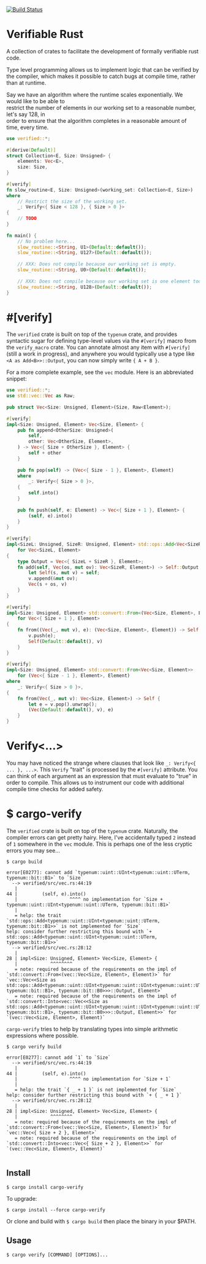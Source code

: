 [![Build Status](https://github.com/bobbygebert/verified/workflows/Rust/badge.svg)](https://github.com/bobbygebert/actions?workflow=Rust)

# Verifiable Rust

A collection of crates to facilitate the development of formally verifiable rust code.                                       

Type level programming allows us to implement logic that can be verified by the compiler, which
makes it possible to catch bugs at compile time, rather than at runtime.                       
                                                                                               
Say we have an algorithm where the runtime scales exponentially. We would like to be able to       
restrict the number of elements in our working set to a reasonable number, let's say 128, in   
order to ensure that the algorithm completes in a reasonable amount of time, every time.       
                                                                                               
```rust                                                                                
use verified::*;                                                                               
                                                                                               
#[derive(Default)]                                                                             
struct Collection<E, Size: Unsigned> {                                                         
    elements: Vec<E>,                                                                          
    size: Size,                                                                                
}                                                                                              
                                                                                               
#[verify]                                                                                      
fn slow_routine<E, Size: Unsigned>(working_set: Collection<E, Size>)                           
where                                                                                          
    // Restrict the size of the working set.                                                   
    _: Verify<{ Size < 128 }, { Size > 0 }>                                                    
{                                                                                              
    // TODO                                                                                    
}                                                                                              
                                                                                               
fn main() {                                                                                    
    // No problem here...                                                                      
    slow_routine::<String, U1>(Default::default());                                            
    slow_routine::<String, U127>(Default::default());                                          
                                                                                               
    // XXX: Does not compile because our working set is empty.                                 
    slow_routine::<String, U0>(Default::default());                                            
                                                                                               
    // XXX: Does not compile because our working set is one element too large.                 
    slow_routine::<String, U128>(Default::default());                                          
}                                                                                              
```                                                                                            

# #[verify]
The `verified` crate is built on top of the `typenum` crate, and provides syntactic sugar for defining type-level values via the `#[verify]` macro from the `verify_macro` crate. You can annotate almost any item with `#[verify]` (still a work in progress), and anywhere you would typically use a type like `<A as Add<B>>::Output`, you can now simply write `{ A + B }`. 

For a more complete example, see the `vec` module. Here is an abbreviated snippet:             

```rust                                                                                            
use verified::*;                                                                               
use std::vec::Vec as Raw;                                                                      
                                                                                               
pub struct Vec<Size: Unsigned, Element>(Size, Raw<Element>);                                   
                                                                                               
#[verify]                                                                                      
impl<Size: Unsigned, Element> Vec<Size, Element> {                                             
    pub fn append<OtherSize: Unsigned>(                                                        
        self,                                                                                  
        other: Vec<OtherSize, Element>,                                                        
    ) -> Vec<{ Size + OtherSize }, Element> {                                                  
        self + other                                                                           
    }                                                                                          
                                                                                               
    pub fn pop(self) -> (Vec<{ Size - 1 }, Element>, Element)                                  
    where                                                                                      
        _: Verify<{ Size > 0 }>,                                                               
    {                                                                                          
        self.into()                                                                            
    }                                                                                          
                                                                                               
    pub fn push(self, e: Element) -> Vec<{ Size + 1 }, Element> {                              
        (self, e).into()                                                                       
    }                                                                                          
}                                                                                              
                                                                                               
#[verify]                                                                                      
impl<SizeL: Unsigned, SizeR: Unsigned, Element> std::ops::Add<Vec<SizeR, Element>>             
    for Vec<SizeL, Element>                                                                    
{                                                                                              
    type Output = Vec<{ SizeL + SizeR }, Element>;                                             
    fn add(self, Vec(os, mut ov): Vec<SizeR, Element>) -> Self::Output {                       
        let Self(s, mut v) = self;                                                             
        v.append(&mut ov);                                                                     
        Vec(s + os, v)                                                                         
    }                                                                                          
}                                                                                              
                                                                                               
#[verify]                                                                                      
impl<Size: Unsigned, Element> std::convert::From<(Vec<Size, Element>, Element)>                
    for Vec<{ Size + 1 }, Element>                                                             
{                                                                                              
    fn from((Vec(_, mut v), e): (Vec<Size, Element>, Element)) -> Self {                       
        v.push(e);                                                                             
        Self(Default::default(), v)                                                            
    }                                                                                          
}                                                                                              
                                                                                               
#[verify]                                                                                      
impl<Size: Unsigned, Element> std::convert::From<Vec<Size, Element>>                           
    for (Vec<{ Size - 1 }, Element>, Element)                                                  
where                                                                                          
    _: Verify<{ Size > 0 }>,                                                                   
{                                                                                              
    fn from(Vec(_, mut v): Vec<Size, Element>) -> Self {                                       
        let e = v.pop().unwrap();                                                              
        (Vec(Default::default(), v), e)                                                        
    }                                                                                          
}                                                                                   
```                                                                                 
# Verify<...>
You may have noticed the strange where clauses that look like `_: Verify<{ ... }, ...>`. This `Verify` "trait" is processed by the `#[verify]` attribute. You can think of each argument as an expression that must evaluate to "true" in order to compile. This allows us to instrument our code with additional compile time checks for added safety.

# $ cargo-verify

The `verified` crate is built on top of the `typenum` crate. Naturally, the compiler errors can get pretty hairy. Here, I've accidentally typed `2` instead of `1` somewhere in the `vec` module. This is perhaps one of the less cryptic errors you may see...

```
$ cargo build

error[E0277]: cannot add `typenum::uint::UInt<typenum::uint::UTerm, typenum::bit::B1>` to `Size`
  --> verified/src/vec.rs:44:19
   |
44 |         (self, e).into()
   |                   ^^^^ no implementation for `Size + typenum::uint::UInt<typenum::uint::UTerm, typenum::bit::B1>`
   |
   = help: the trait `std::ops::Add<typenum::uint::UInt<typenum::uint::UTerm, typenum::bit::B1>>` is not implemented for `Size`
help: consider further restricting this bound with `+ std::ops::Add<typenum::uint::UInt<typenum::uint::UTerm, typenum::bit::B1>>`
  --> verified/src/vec.rs:28:12
   |
28 | impl<Size: Unsigned, Element> Vec<Size, Element> {
   |            ^^^^^^^^
   = note: required because of the requirements on the impl of `std::convert::From<(vec::Vec<Size, Element>, Element)>` for `vec::Vec<<Size as std::ops::Add<typenum::uint::UInt<typenum::uint::UInt<typenum::uint::UTerm, typenum::bit::B1>, typenum::bit::B0>>>::Output, Element>`
   = note: required because of the requirements on the impl of `std::convert::Into<vec::Vec<<Size as std::ops::Add<typenum::uint::UInt<typenum::uint::UInt<typenum::uint::UTerm, typenum::bit::B1>, typenum::bit::B0>>>::Output, Element>>` for `(vec::Vec<Size, Element>, Element)`
```

`cargo-verify` tries to help by translating types into simple arithmetic expressions where possible.

```
$ cargo verify build

error[E0277]: cannot add `1` to `Size`
  --> verified/src/vec.rs:44:19
   |
44 |         (self, e).into()
   |                   ^^^^ no implementation for `Size + 1`
   |
   = help: the trait `{ _ + 1 }` is not implemented for `Size`
help: consider further restricting this bound with `+ { _ + 1 }`
  --> verified/src/vec.rs:28:12
   |
28 | impl<Size: Unsigned, Element> Vec<Size, Element> {
   |            ^^^^^^^^
   = note: required because of the requirements on the impl of `std::convert::From<(vec::Vec<Size, Element>, Element)>` for `vec::Vec<{ Size + 2 }, Element>`
   = note: required because of the requirements on the impl of `std::convert::Into<vec::Vec<{ Size + 2 }, Element>>` for `(vec::Vec<Size, Element>, Element)`


```

## Install
```
$ cargo install cargo-verify
```

To upgrade:

```
$ cargo install --force cargo-verify
```

Or clone and build with `$ cargo build` then place the binary in your $PATH.

## Usage

```
$ cargo verify [COMMAND] [OPTIONS]...
```
